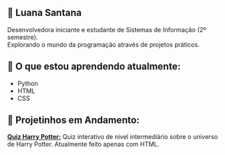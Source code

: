 ## 🌌 Luana Santana 
Desenvolvedora iniciante e estudante de Sistemas de Informação (2º semestre). <br>
Explorando o mundo da programação através de projetos práticos.

## 💟 O que estou aprendendo atualmente:
- Python
- HTML
- CSS

## 💟 Projetinhos em Andamento: 
**[Quiz Harry Potter:](https://github.com/Buanasaur/quiz_harry_potter)** Quiz interativo de nivel intermediário sobre o universo de Harry Potter. Atualmente feito apenas com HTML.

